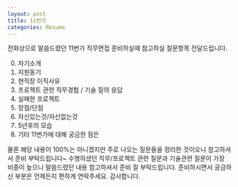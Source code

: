 ```yaml
---
layout: post
title: 11번가
categories: Resume
---
```

전화상으로 말씀드렸던 11번가 직무면접 준비하실때 참고하실 질문항목 전달드립니다.

0. 자기소개
1. 지원동기
2. 현직장 이직사유
3. 프로젝트 관련 직무경험 / 기술 질의 응답
4. 실패한 프로젝트
5. 장점/단점
6. 자신있는것/자신없는것
7. 5년후의 모습
8. 기타 11번가에 대해 궁금한 점은

물론 해당 내용이 100%는 아니겠지만 주로 나오는 질문들을 정리한 것이오니 참고하셔서 준비 부탁드립니다~
수행하셨던 직무/프로젝트 관련 질문과 기술관련 질문이 가장 비중이 높으니 말씀드렸던 내용 참고하셔서 준비 잘 부탁드립니다. 
준비하시면서 궁금하신 부분은 언제든지 편하게 연락주세요.
감사합니다.